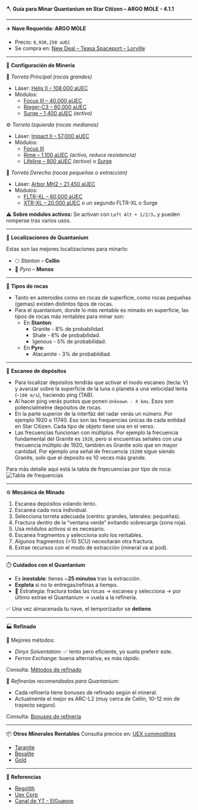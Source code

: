 
🪓 **Guía para Minar Quantanium en Star Citizen – ARGO MOLE - 4.1.1**

---

✈️ **Nave Requerida: ARGO MOLE**
- Precio: `8,930,250 aUEC`
- Se compra en: [New Deal – Teasa Spaceport – Lorville](https://uexcorp.space/vehicles/home/list/in_game_sell/id_vehicle/122/)

---

🔧 **Configuración de Minería**

🧪 *Torreta Principal (rocas grandes)*
- Láser: [Helix II – 108,000 aUEC](https://uexcorp.space/items/info?name=helix-ii-mining-laser)
- Módulos:
  - [Focus III – 40,000 aUEC](https://uexcorp.space/items/info?name=focus-iii-module)
  - [Rieger-C3 – 60,000 aUEC](https://uexcorp.space/items/info?name=rieger-c3-module)
  - [Surge – 1,400 aUEC](https://uexcorp.space/items/info?name=surge-module) *(activo)*

⚙️ *Torreta Izquierda (rocas medianas)*
- Láser: [Impact II – 57,000 aUEC](https://uexcorp.space/items/info?name=impact-ii-mining-laser)
- Módulos:
  - [Focus III](https://uexcorp.space/items/info?name=focus-iii-module)
  - [Rime – 1,100 aUEC](https://uexcorp.space/items/info?name=rime-module) *(activo, reduce resistencia)*
  - [Lifeline – 800 aUEC](https://uexcorp.space/items/info?name=lifeline-module) *(activo)* o [Surge](https://uexcorp.space/items/info?name=surge-module)

🔩 *Torreta Derecha (rocas pequeñas o extracción)*
- Láser: [Arbor MH2 – 21,450 aUEC](https://uexcorp.space/items/info?name=arbor-mh2-mining-laser)
- Módulos:
  - [FLTR-XL – 60,000 aUEC](https://uexcorp.space/items/info?name=fltr-xl-module)
  - [XTR-XL – 20,000 aUEC](https://uexcorp.space/items/info?name=xtr-xl-module) o un segundo FLTR-XL o Surge

⚠️ **Sobre módulos activos:** Se activan con `Left Alt + 1/2/3…` y pueden romperse tras varios usos.

---

📍 **Localizaciones de Quantanium**

Estas son las mejores localizaciones para minarlo:
- 🌕 *Stanton* – **Cellin**
- 🌋 *Pyro* – **Monox**

---

🗿 **Tipos de rocas**

- Tanto en asteroides como en rocas de superficie, como rocas pequeñas (gemas) existen distintos tipos de rocas.
- Para el quantanium, donde lo más rentable es minado en superficie, las tipos de rocas más rentables para minar son:
  - En **Stanton**:
    - Granite - 8% de probabilidad.
    - Shale - 6% de probabilidad.
    - Igenous - 5% de probabilidad.
  - En **Pyro**: 
    - Atacamite - 3% de probabildiad.
---

📡 **Escaneo de depósitos**

- Para localizar depósitos tendrás que activar el modo escaneo (tecla: V) y avanzar sobre la superficie de la luna o planeta a una velocidad lenta (`~100 m/s`), haciendo ping (TAB).
- Al hacer ping verás puntos que ponen `Unknown - X kms`. Esos son potencialmetne depósitos de rocas.
- En la parte superior de la interfáz del radar verás un número. Por ejemplo 1920 o 11740. Eso son las frequencias únicas de cada entidad en Star Citizen. Cada tipo de objeto tiene una en el verso.
- Las frecuencias funcionan con múltiplos. Por ejemplo la frecuencia fundamental del Granite es `1920`, pero si encuentras señales con una frecuencia múltiplo de 1920, también es Granite solo que en mayor cantidad. Por ejemplo una señal de frecuencia `19200` sigue siendo Granite, solo que el deposito es 10 veces más grande.

Para más detalle aquí está la tabla de frqecuencias por tipo de roca:
![Tabla de frequencias](https://i.imgur.com/0xHrW63.png)

---

⚙️ **Mecánica de Minado**

1. Escanea depósitos volando lento.
2. Escanea cada roca individual.
3. Selecciona torreta adecuada (centro: grandes, laterales: pequeñas).
4. Fractura dentro de la “ventana verde” evitando sobrecarga (zona roja).
5. Usa módulos activos si es necesario.
6. Escanea fragmentos y selecciona solo los rentables.
7. Algunos fragmentos (>10 SCU) necesitarán otra fractura.
8. Extrae recursos con el modo de extracción (mineral va al pod).

---

⏱️ **Cuidados con el Quantanium**

- Es **inestable**: tienes ~**25 minutos** tras la extracción.
- **Explota** si no lo entregas/refinas a tiempo.
- 🚀 Estrategia: fractura todas las rocas → escanea y selecciona → por último extrae el Quantanium → vuela a la refinería.

✅ Una vez almacenada tu nave, el temporizador se **detiene**.

---

🏭 **Refinado**

💎 Mejores métodos:
- *Dinyx Solventation*: ✅ lento pero eficiente, yo suelo preferir este.
- *Ferron Exchange*: buena alternativa, es más rápido.

Consulta: [Métodos de refinado](https://regolith.rocks/tables/ore)

📍 *Refinerías recomendadas para Quantanium:*

- Cada refinería tiene bonuses de refinado según el mineral.
- Actualmente el mejor es ARC-L2 (muy cerca de Cellin, 10–12 min de trayecto seguro).

Consulta: [Bonuses de refinería](https://regolith.rocks/tables/refinery)

---

📦 **Otros Minerales Rentables**
Consulta precios en: [UEX commodities](https://uexcorp.space/commodities)

- [Taranite](https://uexcorp.space/commodities/info/name/taranite/)
- [Bexalite](https://uexcorp.space/commodities/info/name/bexalite/)
- [Gold](https://uexcorp.space/commodities/info/name/gold/)

---

🧠 **Referencias**
- [Regolith](https://regolith.rocks/)
- [Uex Corp](https://uexcorp.space/)
- [Canal de YT - ElGuapoe](https://www.youtube.com/@Elguapoe)

